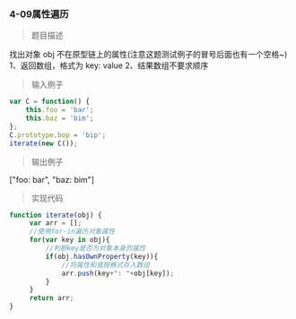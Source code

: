 ### 4-09属性遍历

> 题目描述

找出对象 obj 不在原型链上的属性(注意这题测试例子的冒号后面也有一个空格~)
1、返回数组，格式为 key: value
2、结果数组不要求顺序 

> 输入例子

``` js
var C = function() {
    this.foo = 'bar'; 
    this.baz = 'bim';
}; 
C.prototype.bop = 'bip'; 
iterate(new C());
```

> 输出例子

["foo: bar", "baz: bim"]

> 实现代码

``` js
function iterate(obj) {
     var arr = [];
     //使用for-in遍历对象属性
     for(var key in obj){
         //判断key是否为对象本身的属性
         if(obj.hasOwnProperty(key)){
             //将属性和值按格式存入数组
             arr.push(key+": "+obj[key]);
         }
     }
     return arr;
}
```